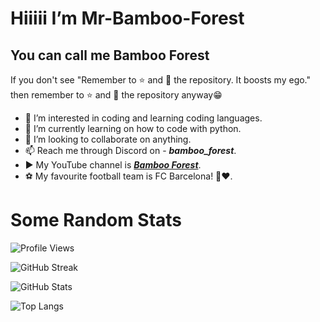# Hiiiii I’m Mr-Bamboo-Forest  

## You can call me Bamboo Forest

If you don't see "Remember to ⭐ and 👀 the repository. It boosts my ego." then remember to  ⭐ and 👀 the repository anyway😁

- 👀 I’m interested in coding and learning coding languages.
- 🌱 I’m currently learning on how to code with python.
- 💞️ I’m looking to collaborate on anything. 
- 📫 Reach me through Discord on - ***bamboo_forest***. 
- ▶️ My YouTube channel is ***[Bamboo Forest](https://www.youtube.com/@-BambooForest-)***.
- ⚽ My favourite football team is FC Barcelona! 💙❤️. 

# Some Random Stats 

![Profile Views](https://komarev.com/ghpvc/?username=Mr-Bamboo-Forest&label=MY+PROFILE+VIEWS&color=blue)

![GitHub Streak](http://github-readme-streak-stats.herokuapp.com?user=Mr-Bamboo-Forest&count_private=true&theme=dark)

![GitHub Stats](https://github-readme-stats.vercel.app/api?username=Mr-Bamboo-Forest&theme=dark&count_private=true&hide=contribs&show_icons=true)

![Top Langs](https://github-readme-stats.vercel.app/api/top-langs/?username=Mr-Bamboo-Forest&count_private=true&layout=compact&theme=vision-friendly-dark&langs_count=10)
